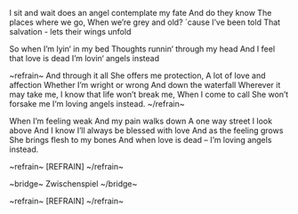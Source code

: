 I sit and wait
does an angel contemplate my fate
And do they know
The places where we go,
When we’re grey and old?
´cause I’ve been told
That salvation - lets their wings unfold

So when I’m lyin‘ in my bed
Thoughts runnin‘ through my head
And I feel that love is dead
I’m lovin‘ angels instead

~refrain~
And through it all
She offers me protection,
A lot of love and affection
Whether I’m wright or wrong
And down the waterfall
Wherever it may take me,
I know that life won’t break me,
When I come to call
She won’t forsake me
I‘m loving angels instead.
~/refrain~

When I’m feeling weak
And my pain walks down
A one way street
I look above
And I know I’ll always be blessed with love
And as the feeling grows She brings flesh to my bones
And when love is dead – I’m loving angels instead.

~refrain~
[REFRAIN]
~/refrain~

~bridge~
Zwischenspiel
~/bridge~

~refrain~
[REFRAIN]
~/refrain~
